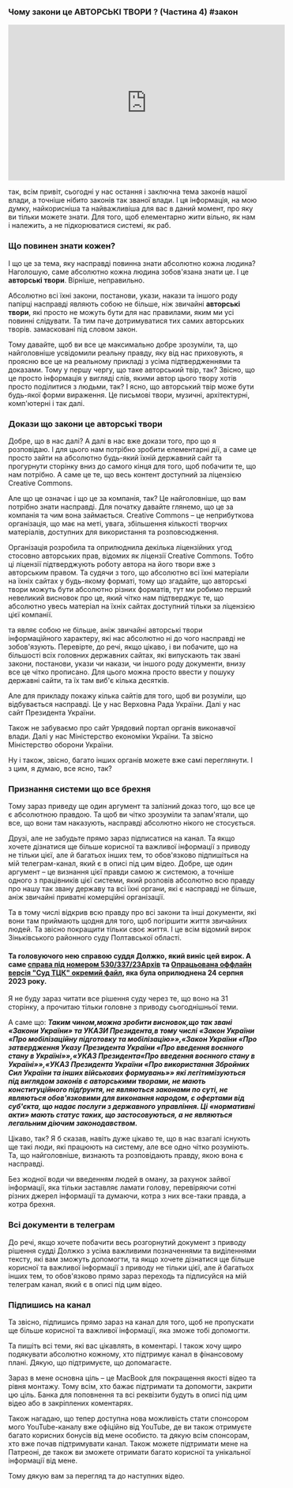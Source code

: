 ### Чому закони це АВТОРСЬКІ ТВОРИ ? (Частина 4) #закон

<div class="responsive-video"><iframe width="560" height="315" src="https://www.youtube.com/embed/iY6UZNbkUvM" frameborder="0" allow="accelerometer; autoplay; encrypted-media; gyroscope; picture-in-picture" allowfullscreen></iframe></div>

так, всім привіт, сьогодні у нас остання і заключна тема законів нашої влади, а точніше нібито законів так званої влади. І ця інформація, на мою думку, найкорисніша та найважливіша для вас в даний момент, про яку ви тільки можете знати. Для того, щоб елементарно жити вільно, як нам і належить, а не підкорюватися системі, як раб.

### Що повинен знати кожен?

І що це за тема, яку насправді повинна знати абсолютно кожна людина? Наголошую, саме абсолютно кожна людина зобов'язана знати це. І це **авторські твори**. Вірніше, неправильно.

Абсолютно всі їхні закони, постанови, укази, накази та іншого роду папірці насправді являють собою не більше, ніж звичайні **авторські твори**, які просто не можуть бути для нас правилами, яким ми усі повинні слідувати. Та тим паче дотримуватися тих самих авторських творів. замасковані під словом закон.

Тому давайте, щоб ви все це максимально добре зрозуміли, та, що найголовніше усвідомили реальну правду, яку від нас приховують, я проясню все це на реальному прикладі з усіма підтвердженнями та доказами. Тому у першу чергу, що таке авторський твір, так? Звісно, що це просто інформація у вигляді слів, якими автор цього твору хотів просто поділитися з людьми, так? І ясно, що авторський твір може бути будь-якої форми вираження. Це письмові твори, музичні, архітектурні, комп'ютерні і так далі.

### Докази що закони це авторські твори

Добре, що в нас далі? А далі в нас вже докази того, про що я розповідаю. І для цього нам потрібно зробити елементарні дії, а саме це просто зайти на абсолютно будь-який їхній державний сайт та прогурнути сторінку вниз до самого кінця для того, щоб побачити те, що нам потрібно. А саме це те, що весь контент доступний за ліцензією Creative Commons.

Але що це означає і що це за компанія, так? Це найголовніше, що вам потрібно знати насправді. Для початку давайте глянемо, що це за компанія та чим вона займається. Creative Commons – це неприбуткова організація, що має на меті, увага, збільшення кількості творчих матеріалів, доступних для використання та розповсюдження.

Організація розробила та оприлюднила декілька ліцензійних угод стосовно авторських прав, відомих як ліцензії Creative Commons. Тобто ці ліцензії підтверджують роботу автора на його твори вже з авторським правом. Та судячи з того, що абсолютно всі їхні матеріали на їхніх сайтах у будь-якому форматі, тому що згадайте, що авторські твори можуть бути абсолютно різних форматів, тут ми робимо перший невеликий висновок про це, який чітко нам підтверджує те, що абсолютно увесь матеріал на їхніх сайтах доступний тільки за ліцензією цієї компанії.

та являє собою не більше, аніж звичайні авторські твори інформаційного характеру, які нас абсолютно ні до чого насправді не зобов'язують. Перевірте, до речі, якщо цікаво, і ви побачите, що на більшості всіх головних державних сайтах, які випускають так звані закони, постанови, укази чи накази, чи іншого роду документи, внизу все це чітко прописано. Для цього можна просто ввести у пошуку державні сайти, та їх там виб'є кілька десятків.

Але для прикладу покажу кілька сайтів для того, щоб ви розуміли, що відбувається насправді. Це у нас Верховна Рада України. Далі у нас сайт Президента України.

Також не забуваємо про сайт Урядовий портал органів виконавчої влади. Далі у нас Міністерство економіки України. Та звісно Міністерство оборони України.

Ну і також, звісно, багато інших органів можете вже самі переглянути. І з цим, я думаю, все ясно, так?

### Признання системи що все брехня

Тому зараз приведу ще один аргумент та залізний доказ того, що все це є абсолютною правдою. Та щоб ви чітко зрозуміли та запам'ятали, що все, що вони там наказують, насправді абсолютно нікого не стосується.

Друзі, але не забудьте прямо зараз підписатися на канал. Та якщо хочете дізнатися ще більше корисної та важливої інформації з приводу не тільки цієї, але й багатьох інших тем, то обов'язково підпишіться на мій телеграм-канал, який є в описі під цим відео. Добре, ще один аргумент – це визнання цієї правди самою ж системою, а точніше одного з працівників цієї системи, який розповів абсолютно всю правду про нашу так звану державу та всі їхні органи, які є насправді не більше, аніж звичайні приватні комерційні організації.

Та в тому числі відкрив всю правду про всі закони та інші документи, які вони там приймають щодня для того, щоб погіршити життя звичайних людей. Та звісно покращити тільки своє життя. І це всім відомий вирок Зіньківського районного суду Полтавської області.

#### Та головуючого нею справою суддя Должко, який виніс цей вирок. А саме [справа під номером 530/337/23](https://reyestr.court.gov.ua/Review/112988151)[Архів]({{site.github.url}}/pages/you_tube/morskoj-yurist-nikolaj-golbin/files/sprava-53033723-v-i-r-o-k.html) та [Опрацьована оффлайн версія "Суд ТЦК" окремий файл]({{site.github.url}}/pages/you_tube/volodimir-vojtenko/chomu-zakoni-ce-avtorski-tvori-chastina-4-zakon/files/sud-tck.pdf), яка була оприлюднена 24 серпня 2023 року.

Я не буду зараз читати все рішення суду через те, що воно на 31 сторінку, а прочитаю тільки головне з приводу сьогоднішньої теми.

А саме що: **_<span class="bg-cyan text-red">Таким чином,можна зробити висновок,що так звані «Закони України» та УКАЗИ Президента</span>,в тому числі «Закон України «Про мобілізаційну підготовку та мобілізацію»»,«Закон України «Про затвердження Указу Президента України «<span class="bg-cyan text-red">Про введення воєнного стану в Україні»»,«УКАЗ Президента«Про введення воєнного стану в Україні</span>»»,«УКАЗ Президента України «<span class="bg-yellow text-red">Про використання Збройних Сил України та інших військових формувань</span>»» <span class="bg-yellowish-green text-red">які легітимізуються під виглядом законів є авторськими творами</span>, не мають конституційного підґрунтя, не являються законами по суті,<span class="text-pinkish-purple"> не являються обов'язковими для виконання народом</span>, <span class="bg-cyan text-red">є офертами</span> від суб'єкта, що надає <span class="bg-cyan text-red">послуги</span> з державного управління. Ці «нормативні акти» мають статус таких, що застосовуються, а <span class="bg-cyan  text-red">не являються легальним діючим законодавством</span>._**

Цікаво, так? Я б сказав, навіть дуже цікаво те, що в нас взагалі існують ще такі люди, які працюють на систему, але все одно чітко розуміють. Та, що найголовніше, визнають та розповідають правду, якою вона є насправді.

Без жодної води чи введенням людей в оману, за рахунок зайвої інформації, яка тільки заставляє ламати голову, перевіряючи сотні різних джерел інформації та думаючи, котра з них все-таки правда, а котра брехня.

### Всі документи в телеграм

До речі, якщо хочете побачити весь розгорнутий документ з приводу рішення судді Должко з усіма важливими позначеннями та виділеннями тексту, які вам зможуть допомогти, та якщо хочете дізнатися ще більше корисної та важливої інформації з приводу не тільки цієї, але й багатьох інших тем, то обов'язково прямо зараз переходь та підписуйся на мій телеграм канал, який є в описі під цим відео.

### Підпишись на канал

Та звісно, підпишись прямо зараз на канал для того, щоб не пропускати ще більше корисної та важливої інформації, яка зможе тобі допомогти.

Та пишіть всі теми, які вас цікавлять, в коментарі. І також хочу щиро подякувати абсолютно кожному, хто підтримує канал в фінансовому плані. Дякую, що підтримуєте, що допомагаєте.

Зараз в мене основна ціль – це MacBook для покращення якості відео та рівня монтажу. Тому всім, хто бажає підтримати та допомогти, закрити цю ціль. Банка для поповнення та всі реквізити будуть в описі під цим відео або в закріплених коментарях.

Також нагадаю, що тепер доступна нова можливість стати спонсором мого YouTube-каналу вже офіційно від YouTube, де ви також отримуєте багато корисних бонусів від мене особисто. та дякую всім спонсорам, хто вже почав підтримувати канал. Також можете підтримати мене на Патреоні, де також ви зможете отримати багато корисної та унікальної інформації від мене.

Тому дякую вам за перегляд та до наступних відео.
